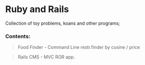 # Ruby and Rails


Collection of toy problems, koans and other programs;

### Contents:

 > Food Finder - Command Line restr.finder by cusine / price 
  
 > Rails CMS  - MVC ROR app.

